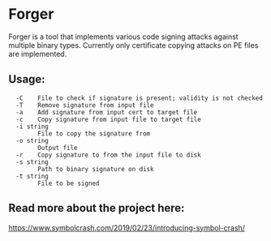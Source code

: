 # Forger

Forger is a tool that implements various code signing attacks against multiple binary types. Currently only certificate copying attacks on PE files are implemented. 

## Usage:

```
  -C    File to check if signature is present; validity is not checked
  -T    Remove signature from input file
  -a    Add signature from input cert to target file
  -c    Copy signature from input file to target file
  -i string
        File to copy the signature from
  -o string
        Output file
  -r    Copy signature to from the input file to disk
  -s string
        Path to binary signature on disk
  -t string
        File to be signed
```


## Read more about the project here:
https://www.symbolcrash.com/2019/02/23/introducing-symbol-crash/
